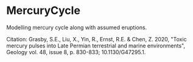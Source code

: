 # MercuryCycle
Modelling mercury cycle along with assumed eruptions.

Citation:
Grasby, S.E., Liu, X., Yin, R., Ernst, R.E. & Chen, Z. 2020, "Toxic mercury pulses into Late Permian terrestrial and marine environments", Geology vol. 48, issue 8, p. 830-833; 10.1130/G47295.1.
